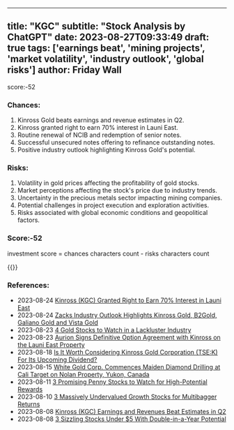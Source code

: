
---
title: "KGC"
subtitle: "Stock Analysis by ChatGPT"
date: 2023-08-27T09:33:49
draft: true
tags: ['earnings beat', 'mining projects', 'market volatility', 'industry outlook', 'global risks']
author: Friday Wall
---

score:-52
### Chances:
1. Kinross Gold beats earnings and revenue estimates in Q2.
2. Kinross granted right to earn 70% interest in Launi East.
3. Routine renewal of NCIB and redemption of senior notes.
4. Successful unsecured notes offering to refinance outstanding notes.
5. Positive industry outlook highlighting Kinross Gold's potential.
### Risks:
1. Volatility in gold prices affecting the profitability of gold stocks.
2. Market perceptions affecting the stock's price due to industry trends.
3. Uncertainty in the precious metals sector impacting mining companies.
4. Potential challenges in project execution and exploration activities.
5. Risks associated with global economic conditions and geopolitical factors.
### Score:-52
investment score = chances characters count - risks characters count

{{<tradingview symbol="NYSE:KGC">}}
### References:
- 2023-08-24 [Kinross (KGC) Granted Right to Earn 70% Interest in Launi East](https://finance.yahoo.com/news/kinross-kgc-granted-earn-70-113200336.html?.tsrc=rss)
- 2023-08-24 [Zacks Industry Outlook Highlights Kinross Gold, B2Gold, Galiano Gold and Vista Gold](https://finance.yahoo.com/news/zacks-industry-outlook-highlights-kinross-090000262.html?.tsrc=rss)
- 2023-08-23 [4 Gold Stocks to Watch in a Lackluster Industry](https://finance.yahoo.com/news/4-gold-stocks-watch-lackluster-122400934.html?.tsrc=rss)
- 2023-08-23 [Aurion Signs Definitive Option Agreement with Kinross on the Launi East Property](https://finance.yahoo.com/news/aurion-signs-definitive-option-agreement-110000677.html?.tsrc=rss)
- 2023-08-18 [Is It Worth Considering Kinross Gold Corporation (TSE:K) For Its Upcoming Dividend?](https://finance.yahoo.com/news/worth-considering-kinross-gold-corporation-100514056.html?.tsrc=rss)
- 2023-08-15 [White Gold Corp. Commences Maiden Diamond Drilling at Cali Target on Nolan Property, Yukon, Canada](https://finance.yahoo.com/news/white-gold-corp-commences-maiden-110000766.html?.tsrc=rss)
- 2023-08-11 [3 Promising Penny Stocks to Watch for High-Potential Rewards](https://finance.yahoo.com/news/3-promising-penny-stocks-watch-221459032.html?.tsrc=rss)
- 2023-08-10 [3 Massively Undervalued Growth Stocks for Multibagger Returns](https://finance.yahoo.com/news/3-massively-undervalued-growth-stocks-191253592.html?.tsrc=rss)
- 2023-08-08 [Kinross (KGC) Earnings and Revenues Beat Estimates in Q2](https://finance.yahoo.com/news/kinross-kgc-earnings-revenues-beat-152000166.html?.tsrc=rss)
- 2023-08-08 [3 Sizzling Stocks Under $5 With Double-in-a-Year Potential](https://finance.yahoo.com/news/3-sizzling-stocks-under-5-215037229.html?.tsrc=rss)


                
